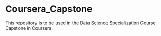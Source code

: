 # Coursera_Capstone
This repository is to be used in the Data Science Specialization Course Capstone in Coursera. 
